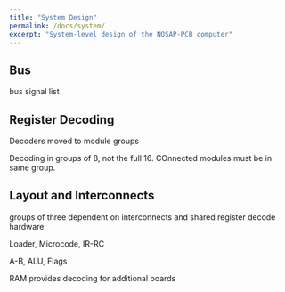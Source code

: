 ```yaml
---
title: "System Design"
permalink: /docs/system/
excerpt: "System-level design of the NQSAP-PCB computer"
---
```


## Bus

bus signal list

## Register Decoding

Decoders moved to module groups

Decoding in groups of 8, not the full 16.  COnnected modules must be in same group.

## Layout and Interconnects

groups of three dependent on interconnects and shared register decode hardware

Loader, Microcode, IR-RC

A-B, ALU, Flags

RAM provides decoding for additional boards
